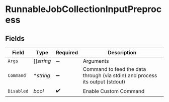 # RunnableJobCollectionInputPreprocess


## Fields

| Field                                                                        | Type                                                                         | Required                                                                     | Description                                                                  |
| ---------------------------------------------------------------------------- | ---------------------------------------------------------------------------- | ---------------------------------------------------------------------------- | ---------------------------------------------------------------------------- |
| `Args`                                                                       | []*string*                                                                   | :heavy_minus_sign:                                                           | Arguments                                                                    |
| `Command`                                                                    | **string*                                                                    | :heavy_minus_sign:                                                           | Command to feed the data through (via stdin) and process its output (stdout) |
| `Disabled`                                                                   | *bool*                                                                       | :heavy_check_mark:                                                           | Enable Custom Command                                                        |
